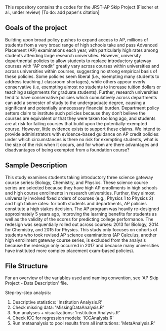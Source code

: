 This repository contains the codes for the JRST-AP Skip Project (Fischer et al., under review)
[To do: add paper's citation]

## Goals of the project
Building upon broad policy pushes to expand access to AP, millions of students from a very broad range of high schools take and pass Advanced Placement (AP) examinations each year, with particularly high rates among students attending large research universities. However, university departmental policies to allow students to replace introductory gateway courses with “AP credit” greatly vary across courses within universities and across universities within courses, suggesting no strong empirical basis of these policies. Some policies seem liberal (i.e., exempting many students to address teaching / classroom shortages), while others appear overly conservative (i.e, exempting almost no students to increase tuition dollars or teaching assignments for graduate students). Further, research universities tend to have conservative policies which cumulatively across departments can add a semester of study to the undergraduate degree, causing a significant and potentially unnecessary financial burden. Department policy setters claim to institute such policies because they don’t believe the courses are equivalent or that they were taken too long ago, and students are at risk for failing courses that build upon the potentially-exempted course. However, little evidence exists to support these claims. We intend to provide administrators with evidence-based guidance on AP credit policies: under which circumstances is there no risk for exempting students, what is the size of the risk when it occurs, and for whom are there advantages and disadvantages of being exempted from a foundation course?

## Sample Description
This study examines students taking introductory three science gateway course series: Biology, Chemistry, and Physics. These science course series are selected because they have high AP enrollments in high schools and high course enrollments in research universities. Further, they almost universally involved fixed orders of courses (e.g., Physics 1 to Physics 2) and high failure rates: for both students and departments, AP policies constitute a high stakes decision.
The AP program was heavily re-designed approximately 5 years ago, improving the learning benefits for students as well as the validity of the scores for predicting college performance. The redesign was sequentially rolled out across courses: 2013 for Biology, 2014 for Chemistry, and 2015 for Physics. This study only focuses on cohorts of students who took revised AP science examinations (AP Calculus, another high enrollment gateway course series, is excluded from the analysis because the redesign only occurred in 2017 and because many universities have instituted more complex placement exam-based policies).

## File Structure
For an overview of the variables used and naming convention, see 'AP Skip Project - Data Description' file. 

Step-by-step analysis:
1. Descriptive statistics: 'Institution Analysis.R'
2. Check missing data: 'MissingDataAnalysis.R'
3. Run analyses + visualizations: 'Institution Analysis.R'
4. Check ICC for regression models: 'ICCAnalysis.R'
5. Run metaanalysis to pool results from all institutions: 'MetaAnalysis.R'
